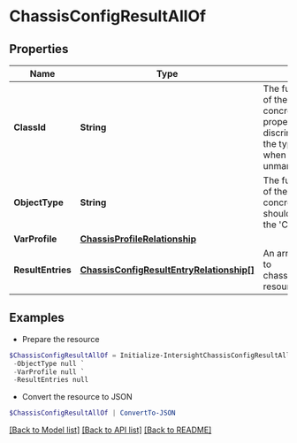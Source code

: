 # ChassisConfigResultAllOf
## Properties

Name | Type | Description | Notes
------------ | ------------- | ------------- | -------------
**ClassId** | **String** | The fully-qualified name of the instantiated, concrete type. This property is used as a discriminator to identify the type of the payload when marshaling and unmarshaling data. | [default to "chassis.ConfigResult"]
**ObjectType** | **String** | The fully-qualified name of the instantiated, concrete type. The value should be the same as the &#39;ClassId&#39; property. | [default to "chassis.ConfigResult"]
**VarProfile** | [**ChassisProfileRelationship**](ChassisProfileRelationship.md) |  | [optional] 
**ResultEntries** | [**ChassisConfigResultEntryRelationship[]**](ChassisConfigResultEntryRelationship.md) | An array of relationships to chassisConfigResultEntry resources. | [optional] 

## Examples

- Prepare the resource
```powershell
$ChassisConfigResultAllOf = Initialize-IntersightChassisConfigResultAllOf  -ClassId null `
 -ObjectType null `
 -VarProfile null `
 -ResultEntries null
```

- Convert the resource to JSON
```powershell
$ChassisConfigResultAllOf | ConvertTo-JSON
```

[[Back to Model list]](../README.md#documentation-for-models) [[Back to API list]](../README.md#documentation-for-api-endpoints) [[Back to README]](../README.md)

